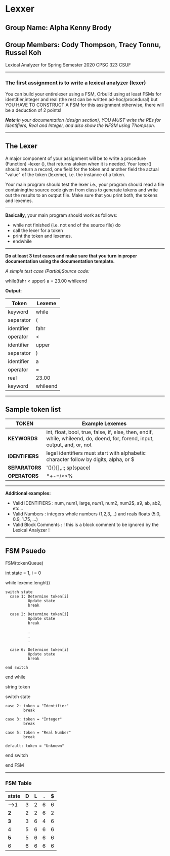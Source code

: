 # Lexxer
## Group Name: Alpha Kenny Brody
## Group Members: Cody Thompson, Tracy Tonnu, Russel Koh
Lexical Analyzer for Spring Semester 2020 CPSC 323 CSUF


________________________________________________________________________________________________________________________________

### The first assignment is to write a lexical analyzer (lexer) 

You can build your entirelexer using a FSM, Orbuild using at least FSMs for identifier,integer and real (the rest can be written ad-hoc/procedural) but YOU HAVE TO CONSTRUCT A FSM for this assignment otherwise, there will be a deduction of 2 points!

***Note**:In your documentation (design section), YOU MUST write the REs for Identifiers, Real and Integer, and also show the NFSM using Thompson.*
________________________________________________________________________________________________________________________________

## The Lexer
A major component of your assignment will be to write a procedure (Function) –lexer (),  that returns atoken when it is needed.  Your lexer() should return a record, one field for the token and another field the actual "value" of the token (lexeme), i.e. the instance of a token. 

Your main program should test the lexer i.e., your program should read a file containingthe source code given from class to generate tokens and write out the results to an output file.  Make sure that you print both, the tokens and lexemes.  

________________________________________________________________________________________________________________________________

**Basically,** your main program should work as follows: 
* while not finished (i.e. not end of the source file) do 
* call the lexer for a token 
* print the token and lexemes.
* endwhile 
________________________________________________________________________________________________________________________________

**Do at least 3 test cases and make sure that you turn in proper documentation using the documentation template.**

*A simple  test case*
*(Partial)Source code:* 

while(fahr < upper)   a = 23.00 whileend

**Output:**

Token | Lexeme
------------ | -------------
keyword | while                    
separator | (                    
identifier | fahr              
operator | <                    
identifier | upper                    
separator | )                    
identifier | a                    
operator | =
real | 23.00                    
keyword | whileend

________________________________________________________________________________________________________________________________


## Sample token list
**TOKEN** | **Example Lexemes**
------------ | -------------
**KEYWORDS** 	|	int, float, bool, true, false, if, else, then, endif, while, whileend, do, doend, for, forend, input, output, and, or, not
**IDENTIFIERS** 	|	legal identifiers must start with alphabetic character follow by digits, alpha, or $
**SEPARATORS** 	|	'(){}[],.:; sp(space)
**OPERATORS** 	|	*+-=/><%

________________________________________________________________________________________________________________________________


**Additional examples:**
* Valid IDENTIFIERS	:  	num, num1, large$, num$1, num2, num2$, a9, ab, ab2, etc...
* Valid Numbers		:	integers whole numbers (1,2,3,...) and reals floats (5.0, 0.9, 1.75, ...)
* Valid Block Comments	:	!  this is a block comment to be ignored by the Lexical Analyzer !

________________________________________________________________________________________________________________________________

## FSM Psuedo
FSM(tokenQueue)

  int state = 1, i = 0
 
 while lexeme.lenght()
    
    switch state
      case 1: Determine token[i]
              Update state
              break

      case 2: Determine token[i]
              Update state
              break

              .
              .
              .

      case 6: Determine token[i]
              Update state
              break

    end switch
    
  end while

  string token   

  switch state
  
    case 2: token = "Identifier"
            break

    case 3: token = "Integer"
            break

    case 5: token = "Real Number"
            break

    default: token = "Unknown"
    
  end switch
  
end FSM

_______________________________________________________________________________________________________________________________


### FSM Table
| state | D | L | . | $ |
| ----- |---|---|---|---|
|-->*1*|3|2|6|6|
|**2**|2|2|6|2|
|**3**|3|6|4|6|
|4|5|6|6|6|
|**5**|5|6|6|6|
|6|6|6|6|6|
